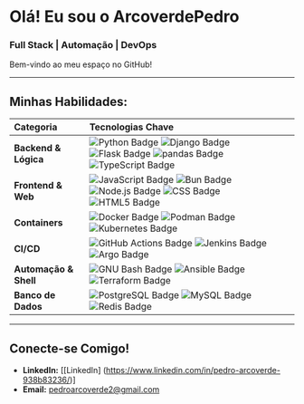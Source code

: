 # Olá! Eu sou o ArcoverdePedro 

###  Full Stack | Automação | DevOps

Bem-vindo ao meu espaço no GitHub!

---

## Minhas Habilidades:

| Categoria | Tecnologias Chave |
| :--- | :--- |
| **Backend & Lógica** | ![Python Badge](https://img.shields.io/badge/Python-3776AB?logo=python&logoColor=fff&style=for-the-badge) ![Django Badge](https://img.shields.io/badge/Django-092E20?logo=django&logoColor=fff&style=for-the-badge) ![Flask Badge](https://img.shields.io/badge/Flask-3BABC3?logo=flask&logoColor=fff&style=for-the-badge) ![pandas Badge](https://img.shields.io/badge/pandas-150458?logo=pandas&logoColor=fff&style=for-the-badge) ![TypeScript Badge](https://img.shields.io/badge/TypeScript-3178C6?logo=typescript&logoColor=fff&style=for-the-badge) |
| **Frontend & Web** | ![JavaScript Badge](https://img.shields.io/badge/JavaScript-F7DF1E?logo=javascript&logoColor=000&style=for-the-badge) ![Bun Badge](https://img.shields.io/badge/Bun-000?logo=bun&logoColor=fff&style=for-the-badge) ![Node.js Badge](https://img.shields.io/badge/Node.js-5FA04E?logo=nodedotjs&logoColor=fff&style=for-the-badge) ![CSS Badge](https://img.shields.io/badge/CSS-639?logo=css&logoColor=fff&style=for-the-badge) ![HTML5 Badge](https://img.shields.io/badge/HTML5-E34F26?logo=html5&logoColor=fff&style=for-the-badge) |
| **Containers** | ![Docker Badge](https://img.shields.io/badge/Docker-2496ED?logo=docker&logoColor=fff&style=for-the-badge) ![Podman Badge](https://img.shields.io/badge/Podman-892CA0?logo=podman&logoColor=fff&style=for-the-badge) ![Kubernetes Badge](https://img.shields.io/badge/Kubernetes-326CE5?logo=kubernetes&logoColor=fff&style=for-the-badge) |
| **CI/CD** | ![GitHub Actions Badge](https://img.shields.io/badge/GitHub%20Actions-2088FF?logo=githubactions&logoColor=fff&style=for-the-badge) ![Jenkins Badge](https://img.shields.io/badge/Jenkins-D24939?logo=jenkins&logoColor=fff&style=for-the-badge) ![Argo Badge](https://img.shields.io/badge/Argo-EF7B4D?logo=argo&logoColor=fff&style=for-the-badge) |
| **Automação & Shell**| ![GNU Bash Badge](https://img.shields.io/badge/GNU%20Bash-4EAA25?logo=gnubash&logoColor=fff&style=for-the-badge) ![Ansible Badge](https://img.shields.io/badge/Ansible-E00?logo=ansible&logoColor=fff&style=for-the-badge) ![Terraform Badge](https://img.shields.io/badge/Terraform-844FBA?logo=terraform&logoColor=fff&style=for-the-badge) |
| **Banco de Dados** | ![PostgreSQL Badge](https://img.shields.io/badge/PostgreSQL-4169E1?logo=postgresql&logoColor=fff&style=for-the-badge) ![MySQL Badge](https://img.shields.io/badge/MySQL-4479A1?logo=mysql&logoColor=fff&style=for-the-badge) ![Redis Badge](https://img.shields.io/badge/Redis-FF4438?logo=redis&logoColor=fff&style=for-the-badge) |

---

## Conecte-se Comigo!

* **LinkedIn:** [[LinkedIn] (https://www.linkedin.com/in/pedro-arcoverde-938b83236/)]
* **Email:** pedroarcoverde2@gmail.com
